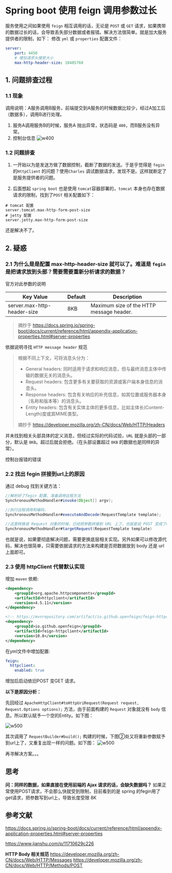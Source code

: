 # Spring boot 使用 feign 调用参数过长

服务使用之间如果使用 `feign` 相互调用的话，无论是 `POST` 或 `GET` 请求，如果携带的数据过长的话，会导致丢失部分数据或者报错。解决方法很简单。就是加大服务提供者的限制，如下：
修改 `yml` 或 `properties` 配置文件：

```yml
server:
    port: 4450
    # 增加请求头接受大小
    max-http-header-size: 10485760
```

## 1. 问题排查过程

### 1.1 现象
调用说明：A服务调用B服务，前端提交到A服务的时候数据比较少，经过A加工后（数据多），调用B进行处理。

1. 服务A调用服务B的时候，服务A 抛出异常，状态码是 `400`，而B服务没有异常。
2. 控制台信息
![w400](http://img.lsof.fun/2020-03-08-15836550983782.jpg)

### 1.2 问题排查

1. 一开始以为是发送方做了数据控制，截断了数据的发送。于是乎觉得是 `fegin` 的`HttpClient` 的问题？使用`Charles` 调试数据请求，发现不是。这样就断定了是服务提供者的问题。

2. 后面想起 `spring boot` 也是使用 `tomcat`容器部署的，`tomcat` 本身也存在数据请求的限制，找到了`POST` 相关配置如下：

```properties
# tomcat 配置
server.tomcat.max-http-form-post-size
# jetty 配置
server.jetty.max-http-form-post-size
```
还是解决不了。

## 2. 疑惑

### 2.1 为什么是是配置 max-http-header-size 就可以了。难道是 `fegin` 是把请求放到头部？需要需要重新分析请求的数据？

官方对此参数的说明
>
| Key	Value | Default | Description |
| --- | --- | --- |
| server.max-http-header-size | 8KB | Maximum size of the HTTP message header. |
> 摘抄于 https://docs.spring.io/spring-boot/docs/current/reference/html/appendix-application-properties.html#server-properties

依据说明寻找 `HTTP message header` 规范 

>根据不同上下文，可将消息头分为：
>
>* General headers: 同时适用于请求和响应消息，但与最终消息主体中传输的数据无关的消息头。
>* Request headers: 包含更多有关要获取的资源或客户端本身信息的消息头。
>* Response headers: 包含有关响应的补充信息，如其位置或服务器本身（名称和版本等）的消息头。
>* Entity headers: 包含有关实体主体的更多信息，比如主体长(Content-Length)度或其MIME类型。
>
>摘抄于 https://developer.mozilla.org/zh-CN/docs/Web/HTTP/Headers

并未找到相关头部具体的定义消息，但经过实际的代码试验，`URL` 就是头部的一部分，默认是 `8KB`。超过后就会拒绝。（在头部设置超过 `8KB` 的数据也是同样的异常）。

控制台报错的错误


### 2.2 找出 fegin 拼接到url上的原因

通过 debug 找到关键方法：

```java
//解析好了fegin 配置，准备调用远程方法
SynchronousMethodHandler#invoke(Object[] argv);

//执行远程调用和编码，
SynchronousMethodHandler#executeAndDecode(RequestTemplate template);

//这里转换成 Request 对象的时候，已经把参数拼接到 URL 上了，也就是说 POST 变成了GET 请求
SynchronousMethodHandler#targetRequest(RequestTemplate template)
```
也就是说，如果要彻底解决问题，需要更换底层相关实现。另外如果可以修改源代码，解决也很简单，只需要依据请求的方法来构建是否把数据放到 body 还是 url 上面即可。

### 2.3 使用 httpClient 代替默认实现

增加 `maven` 依赖:

```xml
<dependency>
    <groupId>org.apache.httpcomponents</groupId>
    <artifactId>httpclient</artifactId>
    <version>4.5.11</version>
</dependency>

<!-- https://mvnrepository.com/artifact/io.github.openfeign/feign-httpclient -->
<dependency>
    <groupId>io.github.openfeign</groupId>
    <artifactId>feign-httpclient</artifactId>
    <version>10.8</version>
</dependency>
```

在yml文件中增加配置:

```yml
feign:
  httpclient:
    enabled: true
```

增加后启动依旧POST 变GET 请求。

**以下是原因分析：**

先回经过 `ApacheHttpClient#toHttpUriRequest(Request request, Request.Options options);` 方法，由于前面构建的 `Request` 对象就没有 `body` 信息。所以默认赋予一个空的Entity。如下图：

![w500](http://img.lsof.fun/2020-03-08-15836757341084.jpg)

其次调用了 `RequestBuilder#build();` 构建的时候，下图②处又将重新参数赋予到url上了，又重复出现一样的问题。如下图：
![w500](http://img.lsof.fun/2020-03-08-15836755685690.jpg)

再寻解决方案。。。


## 思考
**问：同样的数据，如果直接在使用前端的 Ajax 请求的话，会缺失数据吗？**
如果正常使用POST请求，不会那么快就受到限制，目前看到的是 spring 的fegin用了get请求，把参数写到url上，导致长度受限 8K


## 参考文献
https://docs.spring.io/spring-boot/docs/current/reference/html/appendix-application-properties.html#server-properties

https://www.jianshu.com/p/11710629c226

**HTTP Body 相关规范**
https://developer.mozilla.org/zh-CN/docs/Web/HTTP/Messages
https://developer.mozilla.org/zh-CN/docs/Web/HTTP/Methods/POST

